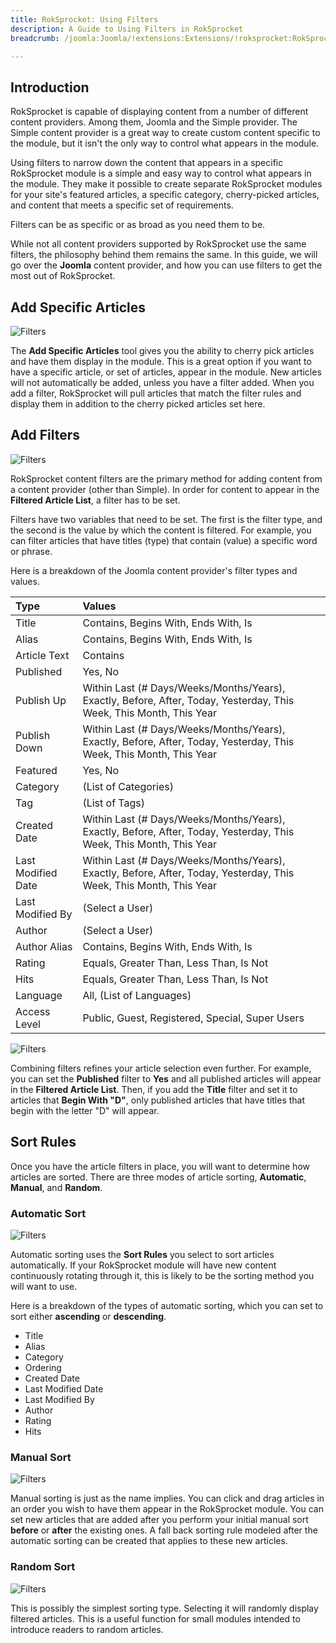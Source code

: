 ```yaml
---
title: RokSprocket: Using Filters
description: A Guide to Using Filters in RokSprocket
breadcrumb: /joomla:Joomla/!extensions:Extensions/!roksprocket:RokSprocket

---
```


## Introduction

RokSprocket is capable of displaying content from a number of different content providers. Among them, Joomla and the Simple provider. The Simple content provider is a great way to create custom content specific to the module, but it isn't the only way to control what appears in the module.

Using filters to narrow down the content that appears in a specific RokSprocket module is a simple and easy way to control what appears in the module. They make it possible to create separate RokSprocket modules for your site's featured articles, a specific category, cherry-picked articles, and content that meets a specific set of requirements.

Filters can be as specific or as broad as you need them to be.

While not all content providers supported by RokSprocket use the same filters, the philosophy behind them remains the same. In this guide, we will go over the **Joomla** content provider, and how you can use filters to get the most out of RokSprocket.

## Add Specific Articles

![Filters](filter_1.jpeg)

The **Add Specific Articles** tool gives you the ability to cherry pick articles and have them display in the module. This is a great option if you want to have a specific article, or set of articles, appear in the module. New articles will not automatically be added, unless you have a filter added. When you add a filter, RokSprocket will pull articles that match the filter rules and display them in addition to the cherry picked articles set here.

## Add Filters

![Filters](filter_2.jpeg)

RokSprocket content filters are the primary method for adding content from a content provider (other than Simple). In order for content to appear in the **Filtered Article List**, a filter has to be set.

Filters have two variables that need to be set. The first is the filter type, and the second is the value by which the content is filtered. For example, you can filter articles that have titles (type) that contain (value) a specific word or phrase.

Here is a breakdown of the Joomla content provider's filter types and values.

| Type               | Values                                                                                                              |
| :-----             | :-----                                                                                                              |
| Title              | Contains, Begins With, Ends With, Is                                                                                |
| Alias              | Contains, Begins With, Ends With, Is                                                                                |
| Article Text       | Contains                                                                                                            |
| Published          | Yes, No                                                                                                             |
| Publish Up         | Within Last (# Days/Weeks/Months/Years), Exactly, Before, After, Today, Yesterday, This Week, This Month, This Year |
| Publish Down       | Within Last (# Days/Weeks/Months/Years), Exactly, Before, After, Today, Yesterday, This Week, This Month, This Year |
| Featured           | Yes, No                                                                                                             |
| Category           | (List of Categories)                                                                                                |
| Tag                | (List of Tags)                                                                                                      |
| Created Date       | Within Last (# Days/Weeks/Months/Years), Exactly, Before, After, Today, Yesterday, This Week, This Month, This Year |
| Last Modified Date | Within Last (# Days/Weeks/Months/Years), Exactly, Before, After, Today, Yesterday, This Week, This Month, This Year |
| Last Modified By   | (Select a User)                                                                                                     |
| Author             | (Select a User)                                                                                                     |
| Author Alias       | Contains, Begins With, Ends With, Is                                                                                |
| Rating             | Equals, Greater Than, Less Than, Is Not                                                                             |
| Hits               | Equals, Greater Than, Less Than, Is Not                                                                             |
| Language           | All, (List of Languages)                                                                                            |
| Access Level       | Public, Guest, Registered, Special, Super Users                                                                     |

![Filters](filter_3.jpeg)

Combining filters refines your article selection even further. For example, you can set the **Published** filter to **Yes** and all published articles will appear in the **Filtered Article List**. Then, if you add the **Title** filter and set it to articles that **Begin With "D"**, only published articles that have titles that begin with the letter "D" will appear.

## Sort Rules

Once you have the article filters in place, you will want to determine how articles are sorted. There are three modes of article sorting, **Automatic**, **Manual**, and **Random**. 

### Automatic Sort

![Filters](filter_5.png)

Automatic sorting uses the **Sort Rules** you select to sort articles automatically. If your RokSprocket module will have new content continuously rotating through it, this is likely to be the sorting method you will want to use.

Here is a breakdown of the types of automatic sorting, which you can set to sort either **ascending** or **descending**.

* Title
* Alias
* Category
* Ordering
* Created Date
* Last Modified Date
* Last Modified By
* Author
* Rating
* Hits

### Manual Sort

![Filters](filter_4.png)

Manual sorting is just as the name implies. You can click and drag articles in an order you wish to have them appear in the RokSprocket module. You can set new articles that are added after you perform your initial manual sort **before** or **after** the existing ones. A fall back sorting rule modeled after the automatic sorting can be created that applies to these new articles.

### Random Sort

![Filters](filter_6.png)

This is possibly the simplest sorting type. Selecting it will randomly display filtered articles. This is a useful function for small modules intended to introduce readers to random articles.

